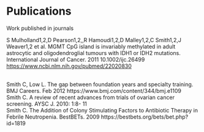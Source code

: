 # Publications

Work published in journals 

S  Mulholland1,2,D  Pearson1,2,,R  Hamoudi1,2,D  Malley1,2,C  Smith1,2,J  Weaver1,2  et  al.  MGMT  CpG  island  is  invariably  methylated  in  adult  astrocytic  and  oligodendroglial  tumours  with  IDH1  or  IDH2  mutations.  International  Journal  of  Cancer.  2011  10.1002/ijc.26499
https://www.ncbi.nlm.nih.gov/pubmed/22020830


<br>
Smith  C,  Low  L.  The  gap  between  foundation  years  and  specialty  training.  BMJ  Careers.  Feb  2012  
https://www.bmj.com/content/344/bmj.e1109

<br>
Smith  C.  A  review  of  recent  advances  from  trials  of  ovarian  cancer  screening.  AYSC  J.  2010:  1:8-  11

<br>
Smith  C.  The  Addition  of  Colony  Stimulating  Factors  to  Antibiotic  Therapy  in  Febrile  Neutropenia.  BestBETs.  2009      
https://bestbets.org/bets/bet.php?id=1819
